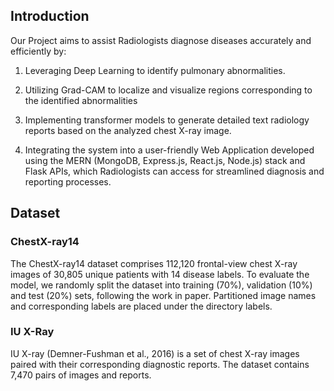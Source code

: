 

## Introduction

Our Project aims to assist Radiologists diagnose diseases accurately and efficiently by:

1. Leveraging Deep Learning to identify pulmonary abnormalities.  

2. Utilizing Grad-CAM to localize and visualize regions corresponding to the identified abnormalities  

3. Implementing transformer models to generate detailed text radiology reports based on the analyzed chest X-ray image.  

4. Integrating the system into a user-friendly Web Application developed using the MERN (MongoDB, Express.js, React.js, Node.js) stack and Flask APIs, which Radiologists can access for streamlined diagnosis and reporting processes.  

## Dataset
### ChestX-ray14
The ChestX-ray14 dataset comprises 112,120 frontal-view chest X-ray images of 30,805 unique patients with 14 disease labels. To evaluate the model, we randomly split the dataset into training (70%), validation (10%) and test (20%) sets, following the work in paper. Partitioned image names and corresponding labels are placed under the directory labels.

### IU X-Ray
IU X-ray (Demner-Fushman et al., 2016) is a set of chest X-ray images paired with their corresponding diagnostic reports. The dataset contains 7,470 pairs of images and reports.

